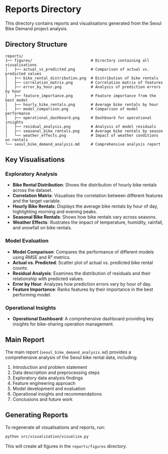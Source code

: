 # Reports Directory

This directory contains reports and visualisations generated from the Seoul Bike Demand project analysis.

## Directory Structure

```
reports/
├── figures/                          # Directory containing all visualisations
│   ├── actual_vs_predicted.png       # Comparison of actual vs. predicted values
│   ├── bike_rental_distribution.png  # Distribution of bike rentals
│   ├── correlation_matrix.png        # Correlation matrix of features
│   ├── error_by_hour.png             # Analysis of prediction errors by hour
│   ├── feature_importance.png        # Feature importance from the best model
│   ├── hourly_bike_rentals.png       # Average bike rentals by hour
│   ├── model_comparison.png          # Comparison of model performance
│   ├── operational_dashboard.png     # Dashboard for operational insights
│   ├── residual_analysis.png         # Analysis of model residuals
│   ├── seasonal_bike_rentals.png     # Average bike rentals by season
│   └── weather_effects.png           # Impact of weather conditions on rentals
└── seoul_bike_demand_analysis.md     # Comprehensive analysis report
```

## Key Visualisations

### Exploratory Analysis

- **Bike Rental Distribution**: Shows the distribution of hourly bike rentals across the dataset.
- **Correlation Matrix**: Visualises the correlation between different features and the target variable.
- **Hourly Bike Rentals**: Displays the average bike rentals by hour of day, highlighting morning and evening peaks.
- **Seasonal Bike Rentals**: Shows how bike rentals vary across seasons.
- **Weather Effects**: Illustrates the impact of temperature, humidity, rainfall, and snowfall on bike rentals.

### Model Evaluation

- **Model Comparison**: Compares the performance of different models using RMSE and R² metrics.
- **Actual vs. Predicted**: Scatter plot of actual vs. predicted bike rental counts.
- **Residual Analysis**: Examines the distribution of residuals and their relationship with predicted values.
- **Error by Hour**: Analyzes how prediction errors vary by hour of day.
- **Feature Importance**: Ranks features by their importance in the best performing model.

### Operational Insights

- **Operational Dashboard**: A comprehensive dashboard providing key insights for bike-sharing operation management.

## Main Report

The main report (`seoul_bike_demand_analysis.md`) provides a comprehensive analysis of the Seoul bike rental data, including:

1. Introduction and problem statement
2. Data description and preprocessing steps
3. Exploratory data analysis findings
4. Feature engineering approach
5. Model development and evaluation
6. Operational insights and recommendations
7. Conclusions and future work

## Generating Reports

To regenerate all visualisations and reports, run:

```bash
python src/visualization/visualize.py
```

This will create all figures in the `reports/figures` directory.
